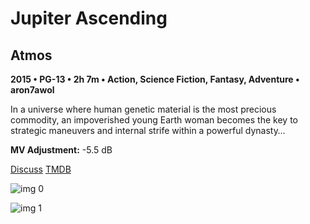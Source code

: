 # Jupiter Ascending

## Atmos

**2015 • PG-13 • 2h 7m • Action, Science Fiction, Fantasy, Adventure • aron7awol**

In a universe where human genetic material is the most precious commodity, an impoverished young Earth woman becomes the key to strategic maneuvers and internal strife within a powerful dynasty…

**MV Adjustment:** -5.5 dB

[Discuss](https://www.avsforum.com/threads/bass-eq-for-filtered-movies.2995212/post-56753406)  [TMDB](76757)

![img 0](https://i.imgur.com/q28sAfG.jpg)

![img 1](https://i.imgur.com/WL6fy1i.jpg)

